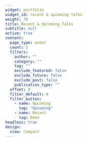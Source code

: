 ```yaml
---
widget: portfolio
widget_id: recent & upcoming talks
weight: 70
title: Recent & Upcoming Talks
subtitle: null
active: true
content:
  page_type: event
  count: 5
  filters:
    author: ""
    category: ""
    tag: ""
    exclude_featured: false
    exclude_future: false
    exclude_past: false
    publication_type: ""
  offset: 0
  filter_default: 0
  filter_button:
    - name: Upcoming
      tag: "Upcoming"
    - name: Recent
      tag: Demo
headless: true
design:
  view: Compact
---
```

